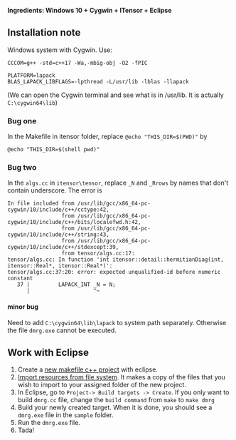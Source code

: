 **Ingredients: Windows 10 + Cygwin + ITensor + Eclipse**

## Installation note
Windows system with Cygwin. Use:
```
CCCOM=g++ -std=c++17 -Wa,-mbig-obj -O2 -fPIC

PLATFORM=lapack
BLAS_LAPACK_LIBFLAGS=-lpthread -L/usr/lib -lblas -llapack 
```
(We can open the Cygwin terminal and see what is in /usr/lib. It is actually `C:\cygwin64\lib`)

### Bug one
In the Makefile in itensor folder, replace `@echo "THIS_DIR=$(PWD)"` by
```
@echo "THIS_DIR=$(shell pwd)"
```

### Bug two
In the `algs.cc` in `itensor\tensor`, replace `_N` and `_Rrows` by names that don't contain underscore. The error is
```
In file included from /usr/lib/gcc/x86_64-pc-cygwin/10/include/c++/cctype:42,
                 from /usr/lib/gcc/x86_64-pc-cygwin/10/include/c++/bits/localefwd.h:42,
                 from /usr/lib/gcc/x86_64-pc-cygwin/10/include/c++/string:43,
                 from /usr/lib/gcc/x86_64-pc-cygwin/10/include/c++/stdexcept:39,
                 from tensor/algs.cc:17:
tensor/algs.cc: In function 'int itensor::detail::hermitianDiag(int, itensor::Real*, itensor::Real*)':
tensor/algs.cc:37:20: error: expected unqualified-id before numeric constant
   37 |         LAPACK_INT _N = N;
      |                    ^~
```

#### minor bug
Need to add `C:\cygwin64\lib\lapack` to system path separately. Otherwise the file `dmrg.exe` cannot be executed.

## Work with Eclipse
1. Create a [new makefile c++ project](https://mcuoneclipse.com/2017/07/22/tutorial-makefile-projects-with-eclipse/) with eclipse.
2. [Import resources from file system](https://help.eclipse.org/2021-03/index.jsp?topic=%2Forg.eclipse.cdt.doc.user%2Fgetting_started%2Fcdt_w_existing_code.htm&cp=13_1_8). It makes a copy of the files that you wish to import to your assigned folder of the new project.
3. In Eclipse, go to `Project-> Build targets -> Create`. If you only want to build `dmrg.cc` file, change the `build command` from `make` to `make dmrg`
4. Build your newly created target. When it is done, you should see a `dmrg.exe` file in the `sample` folder.
5. Run the `dmrg.exe` file.
6. Tada!
